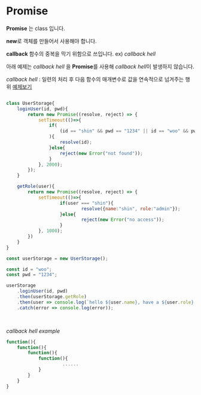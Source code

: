 # Promise

**Promise** 는 class 입니다.

**new**로 객체를 만들어서 사용해야 합니다.

**callback** 함수의 중복을 막기 위함으로 쓰입니다. ex) *callback hell*

아래 예제는 *callback hell* 을 **Promise**를 사용해 *callback hell*이 발생하지 않습니다.

*callback hell* : 일련의 처리 후 다음 함수의 매개변수로 값을 연속적으로 넘겨주는 행위 [예제보기](#*callback-hell-example*)

```javascript

class UserStorage{
    loginUser(id, pwd){
        return new Promise((resolve, reject) => {
            setTimeout(()=>{
                if(
                    (id == "shin" && pwd == "1234" || id == "woo" && pwd == "1234")
                ){
                    resolve(id);
                }else{
                    reject(new Error("not found"));   
                }
            }, 2000);
        });
    }

    getRole(user){
        return new Promise((resolve, reject) => {
            setTimeout(()=>{
                    if(user === "shin"){
                            resolve({name:"shin", role:"admin"});
                    }else{
                            reject(new Error("no access"));
                    }
            }, 1000);
        })
    }
}

const userStorage = new UserStorage();

const id = "woo";
const pwd = "1234";

userStorage
    .loginUser(id, pwd)
    .then(userStorage.getRole)
    .then(user => console.log(`hello ${user.name}, have a ${user.role} role`))
    .catch(error => console.log(error));


```
<br>

*callback hell example*
```javascript
function(){
    function(){
        function(){
            function(){
                     ......
            }
        }
    }
}
```
